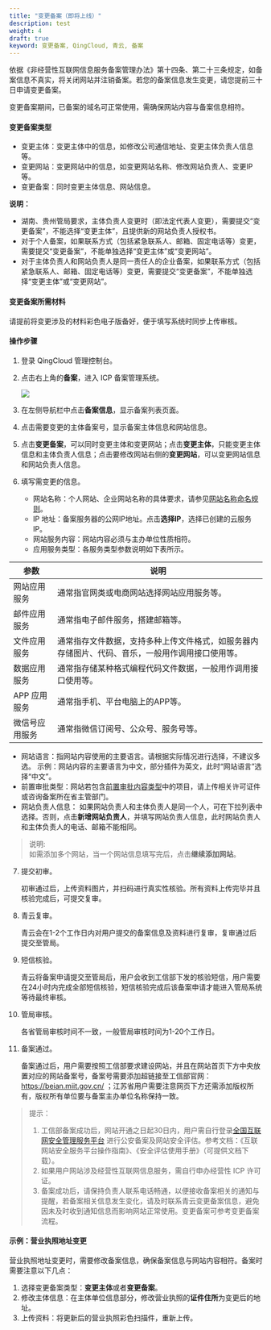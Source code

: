 ```yaml
---
title: "变更备案（即将上线）"
description: test
weight: 4
draft: true
keyword: 变更备案, QingCloud, 青云, 备案
---
```




依据《非经营性互联网信息服务备案管理办法》第十四条、第二十三条规定，如备案信息不真实，将关闭网站并注销备案。若您的备案信息发生变更，请您提前三十日申请变更备案。

变更备案期间，已备案的域名可正常使用，需确保网站内容与备案信息相符。

#### 变更备案类型

- 变更主体：变更主体中的信息，如修改公司通信地址、变更主体负责人信息等。
- 变更网站：变更网站中的信息，如变更网站名称、修改网站负责人、变更IP等。
- 变更备案：同时变更主体信息、网站信息。

**说明：**

- 湖南、贵州管局要求，主体负责人变更时（即法定代表人变更），需要提交“变更备案”，不能选择“变更主体”，且提供新的网站负责人授权书。
- 对于个人备案，如果联系方式（包括紧急联系人、邮箱、固定电话等）变更，需要提交“变更备案”，不能单独选择“变更主体”或“变更网站”。
- 对于主体负责人和网站负责人是同一责任人的企业备案，如果联系方式（包括紧急联系人、邮箱、固定电话等）变更，需要提交“变更备案”，不能单独选择“变更主体”或“变更网站”。

#### 变更备案所需材料

请提前将变更涉及的材料彩色电子版备好，便于填写系统时同步上传审核。

#### 操作步骤

1. 登录 QingCloud 管理控制台。

2. 点击右上角的**备案**，进入 ICP 备案管理系统。

   ![](../../_images/icp_management.png)
3. 在左侧导航栏中点击**备案信息**，显示备案列表页面。

4. 点击需要变更的主体备案号，显示备案主体信息和网站信息。

5. 点击**变更备案**，可以同时变更主体和变更网站；点击**变更主体**，只能变更主体信息和主体负责人信息；点击要修改网站右侧的**变更网站**，可以变更网站信息和网站负责人信息。

6. 填写需变更的信息。

    * 网站名称：个人网站、企业网站名称的具体要求，请参见[网站名称命名规则](../../intro/limit/)。
    * IP 地址：备案服务器的公网IP地址。点击**选择IP**，选择已创建的云服务IP。
    * 网站服务内容：网站内容必须与主办单位性质相符。
    * 应用服务类型：各服务类型参数说明如下表所示。


| 参数           | 说明                                     |
| -------------- | ------------------------------------- |
| 网站应用服务   | 通常指官网类或电商网站选择网站应用服务等。         |
| 邮件应用服务   | 通常指电子邮件服务，搭建邮箱等。                 |
| 文件应用服务   | 通常指存文件数据，支持多种上传文件格式，如服务器内存储图片、代码、音乐，一般用作调用接口使用等。 |
| 数据应用服务   | 通常指存储某种格式编程代码文件数据，一般用作调用接口使用等。|
| APP 应用服务   | 通常指手机、平台电脑上的APP等。                       |
| 微信号应用服务 | 通常指微信订阅号、公众号、服务号等。                 |

   * 网站语言：指网站内容使用的主要语言。请根据实际情况进行选择，不建议多选。
     示例：网站内容的主要语言为中文，部分插件为英文，此时“网站语言”选择“中文”。
   * 前置审批类型：网站若包含[前置审批内容类型](../../prepare/pre_approval/)中的项目，请上传相关许可证件或咨询备案所在省主管部门。
   * 网站负责人信息：
     如果网站负责人和主体负责人是同一个人，可在下拉列表中选择。否则，点击**新增网站负责人**，并填写网站负责人信息，此时网站负责人和主体负责人的电话、邮箱不能相同。

> 说明:  
> 如需添加多个网站，当一个网站信息填写完后，点击**继续添加网站**。

7. 提交初审。

   初审通过后，上传资料图片，并扫码进行真实性核验。所有资料上传完毕并且核验完成后，可提交复审。

8. 青云复审。

   青云会在1-2个工作日内对用户提交的备案信息及资料进行复审，复审通过后提交至管局。

9. 短信核验。

   青云将备案申请提交至管局后，用户会收到工信部下发的核验短信，用户需要在24小时内完成全部短信核验，短信核验完成后该备案申请才能进入管局系统等待最终审核。

10. 管局审核。

    各省管局审核时间不一致，一般管局审核时间为1-20个工作日。

11. 备案通过。

    备案通过后，用户需要按照工信部要求建设网站，并且在网站首页下方中央放置对应的网站备案号，备案号需要添加超链接至工信部官网：https://beian.miit.gov.cn/ ；江苏省用户需要注意网页下方还需添加版权所有，版权所有单位要与备案主办单位名称保持一致。




> 提示：  
> 1. 工信部备案成功后，网站开通之日起30日内，用户需自行登录[全国互联网安全管理服务平台](http://www.beian.gov.cn/portal/index.do) 进行公安备案及网站安全评估。参考文档：《互联网站安全服务平台操作指南》、《安全评估使用手册》（可提供文档下载）。  
> 2. 如果用户网站涉及经营性互联网信息服务，需自行申办经营性 ICP 许可证。  
> 3. 备案成功后，请保持负责人联系电话畅通，以便接收备案相关的通知与提醒，若备案相关信息发生变化，请及时联系青云变更备案信息，避免因未及时收到通知信息而影响网站正常使用。变更备案可参考变更备案流程。

#### 示例：营业执照地址变更

营业执照地址变更时，需要修改备案信息，确保备案信息与网站内容相符。备案时需要注意以下几点：

1. 选择变更备案类型：**变更主体**或者**变更备案**。
2. 修改主体信息：在主体单位信息部分，修改营业执照的**证件住所**为变更后的地址。
3. 上传资料：将更新后的营业执照彩色扫描件，重新上传。